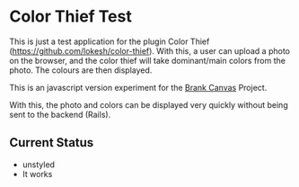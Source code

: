 # Color Thief Test

This is just a test application for the plugin Color Thief (https://github.com/lokesh/color-thief).
With this, a user can upload a photo on the browser, and the color thief will take dominant/main colors from the photo.
The colours are then displayed.

This is an javascript version experiment for the [Brank Canvas](https://github.com/hannako/blank_canvas) Project.

With this, the photo and colors can be displayed very quickly without being sent to the backend (Rails).

## Current Status
- unstyled
- It works
